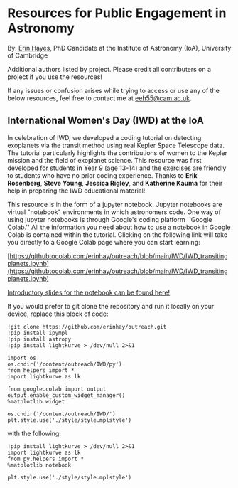 # Resources for Public Engagement in Astronomy

By: [Erin Hayes](https://www.ast.cam.ac.uk/people/Erin.Hayes), PhD Candidate at the Institute of Astronomy (IoA), University of Cambridge

Additional authors listed by project. Please credit all contributers on a project if you use the resources!

If any issues or confusion arises while trying to access or use any of the below resources, feel free to contact me at <eeh55@cam.ac.uk>.

## International Women's Day (IWD) at the IoA
In celebration of IWD, we developed a coding tutorial on detecting exoplanets via the transit method using real Kepler Space Telescope data. The tutorial particularly highlights the contributions of women to the Kepler mission and the field of exoplanet science. This resource was first developed for students in Year 9 (age 13-14) and the exercises are friendly to students who have no prior coding experience. Thanks to **Erik Rosenberg**, **Steve Young**, **Jessica Rigley**, and **Katherine Kauma** for their help in preparing the IWD educational material!

This resource is in the form of a jupyter notebook. Jupyter notebooks are virtual "notebook" environments in which astronomers code. One way of using jupyter notebooks is through Google's coding platform ``Google Colab.'' All the information you need about how to use a notebook in Google Colab is contained within the tutorial. Clicking on the following link will take you directly to a Google Colab page where you can start learning:

[https://githubtocolab.com/erinhay/outreach/blob/main/IWD/IWD_transitingplanets.ipynb](https://githubtocolab.com/erinhay/outreach/blob/main/IWD/IWD_transitingplanets.ipynb)

[Introductory slides for the notebook can be found here!](https://docs.google.com/presentation/d/1yp81eEi25TsnwC7Tj5q4aTMXgA4wmSRPiMUphiycehQ/edit?usp=sharing)

If you would prefer to git clone the repository and run it locally on your device, replace this block of code:

```
!git clone https://github.com/erinhay/outreach.git
!pip install ipympl
!pip install astropy
!pip install lightkurve > /dev/null 2>&1 

import os
os.chdir('/content/outreach/IWD/py')
from helpers import *
import lightkurve as lk

from google.colab import output
output.enable_custom_widget_manager()
%matplotlib widget

os.chdir('/content/outreach/IWD/')
plt.style.use('./style/style.mplstyle')
```

with the following:

```
!pip install lightkurve > /dev/null 2>&1 
import lightkurve as lk
from py.helpers import *
%matplotlib notebook

plt.style.use('./style/style.mplstyle')
```

